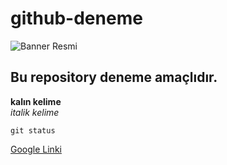 # github-deneme
![Banner Resmi](https://images.unsplash.com/photo-1580121441575-41bcb5c6b47c?ixlib=rb-1.2.1&ixid=MnwxMjA3fDB8MHxwaG90by1wYWdlfHx8fGVufDB8fHx8&auto=format&fit=crop&w=774&q=80)
## Bu repository deneme amaçlıdır.
**kalın kelime** <br/>
*italik kelime*

`git status`

[Google Linki](http://www.google.com)


